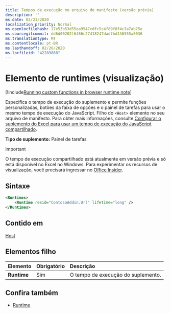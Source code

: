 ```yaml
---
title: Tempos de execução no arquivo de manifesto (versão prévia)
description: ''
ms.date: 02/21/2020
localization_priority: Normal
ms.openlocfilehash: 17e53b53d55ea9547cdfc5c4f89f8f4c3a7ab75e
ms.sourcegitcommit: dd6d00202f6466c27418247dad7bd136555a6036
ms.translationtype: MT
ms.contentlocale: pt-BR
ms.lasthandoff: 02/26/2020
ms.locfileid: "42283868"
---
```

# <a name="runtimes-element-preview"></a>Elemento de runtimes (visualização)

[!include[Running custom functions in browser runtime note](../../includes/excel-shared-runtime-preview-note.md)]

Especifica o tempo de execução do suplemento e permite funções personalizadas, botões da faixa de opções e o painel de tarefas para usar o mesmo tempo de execução do JavaScript. Filho do `<Host>` elemento no seu arquivo de manifesto. Para obter mais informações, consulte [Configurar o suplemento do Excel para usar um tempo de execução do JavaScript compartilhado](../../excel/configure-your-add-in-to-use-a-shared-runtime.md).

**Tipo de suplemento:** Painel de tarefas

> [!IMPORTANT]
> O tempo de execução compartilhado está atualmente em versão prévia e só está disponível no Excel no Windows. Para experimentar os recursos de visualização, você precisará ingressar no [Office Insider](https://insider.office.com/).

## <a name="syntax"></a>Sintaxe

```XML
<Runtimes>
    <Runtime resid="ContosoAddin.Url" lifetime="long" />
</Runtimes>
```

## <a name="contained-in"></a>Contido em 
[Host](./host.md)

## <a name="child-elements"></a>Elementos filho

|  Elemento |  Obrigatório  |  Descrição  |
|:-----|:-----|:-----|
|  **Runtime**     | Sim |  O tempo de execução do suplemento.

## <a name="see-also"></a>Confira também

- [Runtime](runtime.md)
